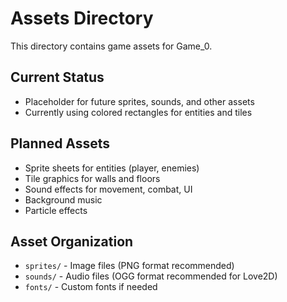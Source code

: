 # Assets Directory

This directory contains game assets for Game_0.

## Current Status
- Placeholder for future sprites, sounds, and other assets
- Currently using colored rectangles for entities and tiles

## Planned Assets
- Sprite sheets for entities (player, enemies)
- Tile graphics for walls and floors
- Sound effects for movement, combat, UI
- Background music
- Particle effects

## Asset Organization
- `sprites/` - Image files (PNG format recommended)
- `sounds/` - Audio files (OGG format recommended for Love2D)
- `fonts/` - Custom fonts if needed
